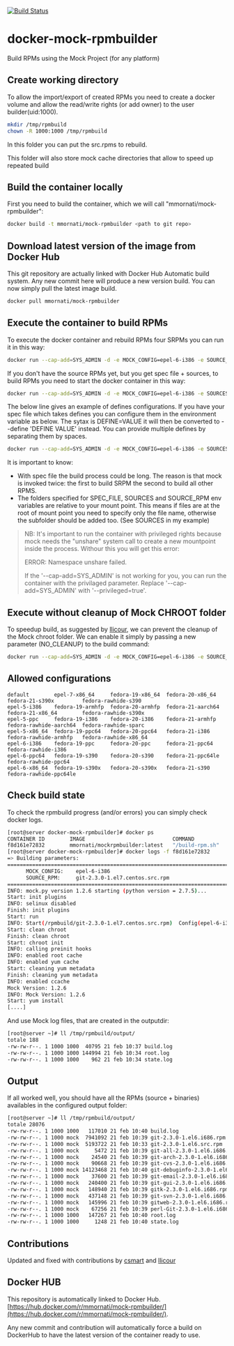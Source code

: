 [![Build Status](https://travis-ci.org/mmornati/docker-mock-rpmbuilder.svg)](https://travis-ci.org/mmornati/docker-mock-rpmbuilder)

# docker-mock-rpmbuilder
Build RPMs using the Mock Project (for any platform)

## Create working directory

To allow the import/export of created RPMs you need to create a docker volume and allow the read/write rights (or add owner) to the user builder(uid:1000).

```bash
mkdir /tmp/rpmbuild
chown -R 1000:1000 /tmp/rpmbuild
```
In this folder you can put the src.rpms to rebuild.

This folder will also store mock cache directories that allow to speed up repeated build

## Build the container locally

First you need to build the container, which we will call "mmornati/mock-rpmbuilder":

```bash
docker build -t mmornati/mock-rpmbuilder <path to git repo>
```

## Download latest version of the image from Docker Hub

This git repository are actually linked with Docker Hub Automatic build system. Any new commit here will produce a new version build. You can now simply pull the latest image build.

```bash
docker pull mmornati/mock-rpmbuilder
```

## Execute the container to build RPMs

To execute the docker container and rebuild RPMs four SRPMs you can run it in this way:

```bash
docker run --cap-add=SYS_ADMIN -d -e MOCK_CONFIG=epel-6-i386 -e SOURCE_RPM=git-2.3.0-1.el7.centos.src.rpm -v /tmp/rpmbuild:/rpmbuild mmornati/mockrpmbuilder
```

If you don't have the source RPMs yet, but you get spec file + sources, to build RPMs you need to start the docker container in this way:

```bash
docker run --cap-add=SYS_ADMIN -d -e MOCK_CONFIG=epel-6-i386 -e SOURCES=SOURCES/git-2.3.0.tar.gz -e SPEC_FILE=SPECS/git.spec -v /tmp/rpmbuild:/rpmbuild mmornati/mockrpmbuilder
```

The below line gives an example of defines configurations. If you have your spec file which takes defines you can configure them in the environment variable as below. The sytax is DEFINE=VALUE it will then be converted to --define 'DEFINE VALUE' instead. You can provide multiple defines by separating them by spaces. 

```bash
docker run --cap-add=SYS_ADMIN -d -e MOCK_CONFIG=epel-6-i386 -e SOURCES=SOURCES/git-2.3.0.tar.gz -e SPEC_FILE=SPECS/git.spec -e MOCK_DEFINES="VERSION=1 RELEASE=12 ANYTHING_ELSE=1" -v /tmp/rpmbuild:/rpmbuild mmornati/mockrpmbuilder
```
It is important to know:

* With spec file the build process could be long. The reason is that mock is invoked twice: the first to build SRPM the second to build all other RPMS.
* The folders specified for SPEC_FILE, SOURCES and SOURCE_RPM env variables are relative to your mount point. This means if files are at the root of mount point you need to specify only the file name, otherwise the subfolder should be added too. (See SOURCES in my example)

> NB: It's important to run the container with privileged rights because mock needs the "unshare" system call to create a
> new mountpoint inside the process.
> Withour this you will get this error:
>
>  ERROR: Namespace unshare failed.
>
> If the '--cap-add=SYS_ADMIN' is not working for you, you can run the container with the privilaged parameter.
> Replace '--cap-add=SYS_ADMIN' with '--privileged=true'.

## Execute without cleanup of Mock CHROOT folder

To speedup build, as suggested by [llicour](https://github.com/llicour), we can prevent the cleanup of the Mock chroot folder.
We can enable it simply by passing a new parameter (NO_CLEANUP) to the build command:

```bash
docker run --cap-add=SYS_ADMIN -d -e MOCK_CONFIG=epel-6-i386 -e SOURCE_RPM=git-2.3.0-1.el7.centos.src.rpm -e NO_CLEANUP=true -v /tmp/rpmbuild:/rpmbuild mmornati/mockrpmbuilder
```

## Allowed configurations

```
default        epel-7-x86_64     fedora-19-x86_64  fedora-20-x86_64   fedora-21-s390x         fedora-rawhide-s390
epel-5-i386    fedora-19-armhfp  fedora-20-armhfp  fedora-21-aarch64  fedora-21-x86_64        fedora-rawhide-s390x
epel-5-ppc     fedora-19-i386    fedora-20-i386    fedora-21-armhfp   fedora-rawhide-aarch64  fedora-rawhide-sparc
epel-5-x86_64  fedora-19-ppc64   fedora-20-ppc64   fedora-21-i386     fedora-rawhide-armhfp   fedora-rawhide-x86_64
epel-6-i386    fedora-19-ppc     fedora-20-ppc     fedora-21-ppc64    fedora-rawhide-i386     
epel-6-ppc64   fedora-19-s390    fedora-20-s390    fedora-21-ppc64le  fedora-rawhide-ppc64    
epel-6-x86_64  fedora-19-s390x   fedora-20-s390x   fedora-21-s390     fedora-rawhide-ppc64le
```

## Check build state

To check the rpmbuild progress (and/or errors) you can simply check docker logs.

```bash
[root@server docker-mock-rpmbuilder]# docker ps
CONTAINER ID        IMAGE                            COMMAND             CREATED             STATUS              PORTS               NAMES
f8d161e72832        mmornati/mockrpmbuilder:latest   "/build-rpm.sh"     2 seconds ago       Up 1 seconds                            modest_bardeen
[root@server docker-mock-rpmbuilder]# docker logs -f f8d161e72832
=> Building parameters:
========================================================================
      MOCK_CONFIG:    epel-6-i386
      SOURCE_RPM:     git-2.3.0-1.el7.centos.src.rpm
========================================================================
INFO: mock.py version 1.2.6 starting (python version = 2.7.5)...
Start: init plugins
INFO: selinux disabled
Finish: init plugins
Start: run
INFO: Start(/rpmbuild/git-2.3.0-1.el7.centos.src.rpm)  Config(epel-6-i386)
Start: clean chroot
Finish: clean chroot
Start: chroot init
INFO: calling preinit hooks
INFO: enabled root cache
INFO: enabled yum cache
Start: cleaning yum metadata
Finish: cleaning yum metadata
INFO: enabled ccache
Mock Version: 1.2.6
INFO: Mock Version: 1.2.6
Start: yum install
[....]
```

And use Mock log files, that are created in the outputdir:

```bash
[root@server ~]# ll /tmp/rpmbuild/output/
totale 188
-rw-rw-r--. 1 1000 1000  40795 21 feb 10:37 build.log
-rw-rw-r--. 1 1000 1000 144994 21 feb 10:34 root.log
-rw-rw-r--. 1 1000 1000    962 21 feb 10:34 state.log
```

## Output

If all worked well, you should have all the RPMs (source + binaries) availables in the configured output folder:

```bash
[root@server ~]# ll /tmp/rpmbuild/output/
totale 28076
-rw-rw-r--. 1 1000 1000   117010 21 feb 10:40 build.log
-rw-rw-r--. 1 1000 mock  7941092 21 feb 10:39 git-2.3.0-1.el6.i686.rpm
-rw-rw-r--. 1 1000 mock  5193722 21 feb 10:33 git-2.3.0-1.el6.src.rpm
-rw-rw-r--. 1 1000 mock     5472 21 feb 10:39 git-all-2.3.0-1.el6.i686.rpm
-rw-rw-r--. 1 1000 mock    24540 21 feb 10:39 git-arch-2.3.0-1.el6.i686.rpm
-rw-rw-r--. 1 1000 mock    90668 21 feb 10:39 git-cvs-2.3.0-1.el6.i686.rpm
-rw-rw-r--. 1 1000 mock 14123468 21 feb 10:40 git-debuginfo-2.3.0-1.el6.i686.rpm
-rw-rw-r--. 1 1000 mock    37600 21 feb 10:39 git-email-2.3.0-1.el6.i686.rpm
-rw-rw-r--. 1 1000 mock   240400 21 feb 10:39 git-gui-2.3.0-1.el6.i686.rpm
-rw-rw-r--. 1 1000 mock   148940 21 feb 10:39 gitk-2.3.0-1.el6.i686.rpm
-rw-rw-r--. 1 1000 mock   437148 21 feb 10:39 git-svn-2.3.0-1.el6.i686.rpm
-rw-rw-r--. 1 1000 mock   145996 21 feb 10:39 gitweb-2.3.0-1.el6.i686.rpm
-rw-rw-r--. 1 1000 mock    67256 21 feb 10:39 perl-Git-2.3.0-1.el6.i686.rpm
-rw-rw-r--. 1 1000 1000   147267 21 feb 10:40 root.log
-rw-rw-r--. 1 1000 1000     1248 21 feb 10:40 state.log
```

## Contributions
Updated and fixed with contributions by [csmart](https://github.com/csmart/docker-mock-rpmbuilder/commit/c3f47343efd4484131af5fd254f3e51cb7414a78) and [llicour](https://github.com/llicour/docker-mock-rpmbuilder/commit/6a5b169860b3b42f10a7c7771d1342dd7c78359b)

## Docker HUB
This repository is automatically linked to Docker Hub. [https://hub.docker.com/r/mmornati/mock-rpmbuilder/](https://hub.docker.com/r/mmornati/mock-rpmbuilder/).

Any new commit and contribution will automatically force a build on DockerHub to have the latest version of the container ready to use.
